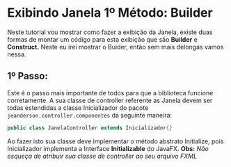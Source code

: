 # Exibindo Janela 1º Método: Builder

Neste tutorial vou mostrar como fazer a exibição da Janela, existe duas formas de montar um código para esta exibição que são **Builder** e **Construct.**
 Neste eu irei mostrar o Buider, então sem mais delongas vamos nessa.
 
## 1º Passo:
Este é o passo mais importante de todos para que a biblioteca funcione corretamente. A sua classe de controller referente as Janela devem ser todas estendidas a classe Inicializador do pacote
 `jeanderson.controller.componentes` da seguinte maneira:
```java
public class JanelaController extends Inicializador{}
```
Ao fazer isto sua classe deve implementar o método abstrato Initialize, pois Inicializador implementa a Interface **Initializable** do JavaFX.
**Obs:** _Não esqueça de atribuir sua classe de controller ao seu arquivo FXML_
